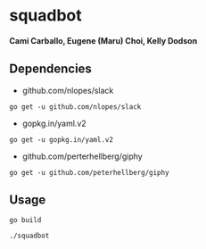 # squadbot

#### Cami Carballo, Eugene (Maru) Choi, Kelly Dodson

## Dependencies

- github.com/nlopes/slack

```
go get -u github.com/nlopes/slack
```

- gopkg.in/yaml.v2

```
go get -u gopkg.in/yaml.v2
```

- github.com/perterhellberg/giphy

```
go get -u github.com/peterhellberg/giphy
```


## Usage

```
go build 
```

```
./squadbot
```
